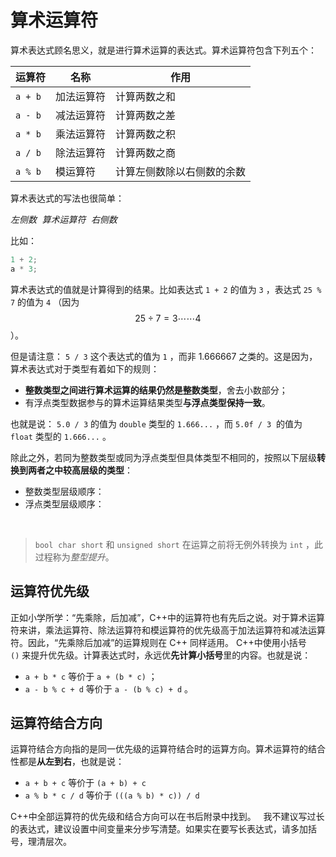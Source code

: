 # 算术运算符

算术表达式顾名思义，就是进行算术运算的表达式。算术运算符包含下列五个：

| **运算符** | **名称** | **作用** |
| --- | --- | --- |
| `a + b`  | 加法运算符 | 计算两数之和 |
| `a - b`  | 减法运算符 | 计算两数之差 |
| `a * b`  | 乘法运算符 | 计算两数之积 |
| `a / b`  | 除法运算符 | 计算两数之商 |
| `a % b`  | 模运算符 | 计算左侧数除以右侧数的余数 |

算术表达式的写法也很简单：

<pre class="sdsc">
<i>左侧数</i> <i>算术运算符</i> <i>右侧数</i>
</pre>

比如：
```cpp
1 + 2;
a * 3;
```
算术表达式的值就是计算得到的结果。比如表达式 `1 + 2` 的值为 `3` ，表达式 `25 % 7` 的值为 `4` （因为 $$
25\div7=3\cdots\cdots4$$）。

但是请注意： `5 / 3` 这个表达式的值为 `1` ，而非 1.666667 之类的。这是因为，算术表达式对于类型有着如下的规则：

- **整数类型之间进行算术运算的结果仍然是整数类型**，舍去小数部分；
- 有浮点类型数据参与的算术运算结果类型**与浮点类型保持一致**。

也就是说：
`5.0 / 3` 的值为 `double` 类型的 `1.666...` ，而 `5.0f / 3`  的值为 `float` 类型的 `1.666...` 。

除此之外，若同为整数类型或同为浮点类型但具体类型不相同的，按照以下层级**转换到两者之中较高层级的类型**：

- 整数类型层级顺序：
- 浮点类型层级顺序：

 
> `bool`  `char`  `short` 和 `unsigned short` 在运算之前将无例外转换为 `int` ，此过程称为*整型提升*。

## 运算符优先级

正如小学所学：“先乘除，后加减”，C++中的运算符也有先后之说。对于算术运算符来讲，乘法运算符、除法运算符和模运算符的优先级高于加法运算符和减法运算符。因此，“先乘除后加减”的运算规则在 C++ 同样适用。
C++中使用小括号 `()` 来提升优先级。计算表达式时，永远优**先计算小括号**里的内容。也就是说：

- `a + b * c` 等价于 `a + (b * c)` ；
- `a - b % c + d` 等价于 `a - (b % c) + d` 。

## 运算符结合方向

运算符结合方向指的是同一优先级的运算符结合时的运算方向。算术运算符的结合性都是**从左到右**，也就是说：

- `a + b + c` 等价于 `(a + b) + c` 
- `a % b * c / d` 等价于 `(((a % b) * c)) / d` 

C++中全部运算符的优先级和结合方向可以在书后附录中找到。
 
我不建议写过长的表达式，建议设置中间变量来分步写清楚。如果实在要写长表达式，请多加括号，理清层次。
